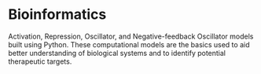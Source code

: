 # Bioinformatics
Activation, Repression, Oscillator, and Negative-feedback Oscillator models built using Python.
These computational models are the basics used to aid better understanding of biological systems and to identify potential therapeutic targets.

